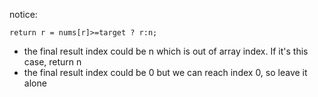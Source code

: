 
notice:

```
return r = nums[r]>=target ? r:n;
```
- the final result index could be n which is out of array index. If it's this case, return n
- the final result index could be 0 but we can reach index 0, so leave it alone

